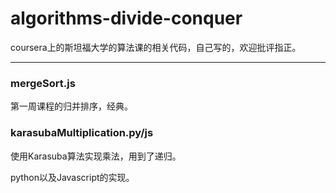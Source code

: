 # algorithms-divide-conquer

coursera上的斯坦福大学的算法课的相关代码，自己写的，欢迎批评指正。

---

### mergeSort.js

第一周课程的归并排序，经典。

### karasubaMultiplication.py/js

使用Karasuba算法实现乘法，用到了递归。

python以及Javascript的实现。
